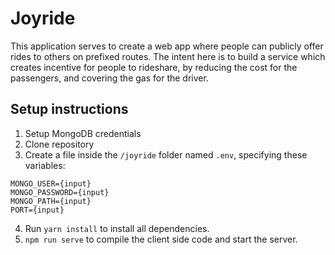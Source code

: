 # Joyride
This application serves to create a web app where people can publicly offer rides to others on prefixed routes. The intent here is to build a service which creates incentive for people to rideshare, by reducing the cost for the passengers, and covering the gas for the driver. 

## Setup instructions
1. Setup MongoDB credentials
2. Clone repository
3. Create a file inside the `/joyride` folder named `.env`, specifying these variables:
```
MONGO_USER={input}
MONGO_PASSWORD={input}
MONGO_PATH={input}
PORT={input}
``` 
4. Run `yarn install` to install all dependencies.
5. `npm run serve` to compile the client side code and start the server.